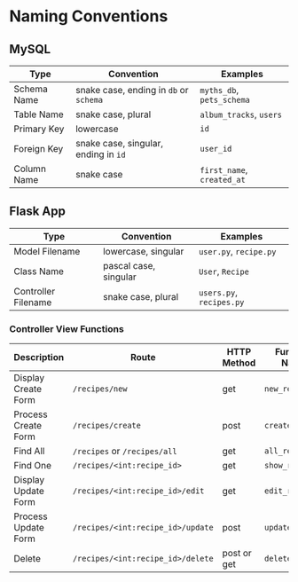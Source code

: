 # Naming Conventions

## MySQL
| Type        | Convention                             | Examples                   |
| ----------- | -------------------------------------- | -------------------------- |
| Schema Name | snake case, ending in `db` or `schema` | `myths_db`, `pets_schema`  |
| Table Name  | snake case, plural                     | `album_tracks`, `users`    |
| Primary Key | lowercase                              | `id`                       |
| Foreign Key | snake case, singular, ending in `id`   | `user_id`                  |
| Column Name | snake case                             | `first_name`, `created_at` |

## Flask App
| Type                | Convention            | Examples                 |
| ------------------- | --------------------- | ------------------------ |
| Model Filename      | lowercase, singular   | `user.py`, `recipe.py`   |
| Class Name          | pascal case, singular | `User`, `Recipe`         |
| Controller Filename | snake case, plural    | `users.py`, `recipes.py` |

### Controller View Functions
| Description         | Route                             | HTTP Method | Function Name   |
| ------------------- | --------------------------------- | ----------- | --------------- |
| Display Create Form | `/recipes/new`                    | get         | `new_recipe`    |
| Process Create Form | `/recipes/create`                 | post        | `create_recipe` |
| Find All            | `/recipes` or `/recipes/all`      | get         | `all_recipes`   |
| Find One            | `/recipes/<int:recipe_id>`        | get         | `show_recipe`   |
| Display Update Form | `/recipes/<int:recipe_id>/edit`   | get         | `edit_recipe`   |
| Process Update Form | `/recipes/<int:recipe_id>/update` | post        | `update_recipe` |
| Delete              | `/recipes/<int:recipe_id>/delete` | post or get | `delete_recipe` |